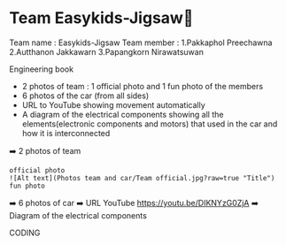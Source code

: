 # Team Easykids-Jigsaw🧩
Team name : Easykids-Jigsaw
Team member : 1.Pakkaphol Preechawna
              2.Autthanon Jakkawarn
              3.Papangkorn Nirawatsuwan
              
Engineering book
- 2 photos of team : 1 official photo and 1 fun photo of the members 
- 6 photos of the car (from all sides)
- URL to YouTube showing movement automatically
- A diagram of the electrical components showing all the elements(electronic components and motors) that used in the car and how it is interconnected

➡️ 2 photos of team 
 
    official photo
    ![Alt text](Photos team and car/Team official.jpg?raw=true "Title")
    fun photo
    
➡️ 6 photos of car
➡️ URL YouTube https://youtu.be/DIKNYzG0ZjA
➡️ Diagram of the electrical components

CODING
